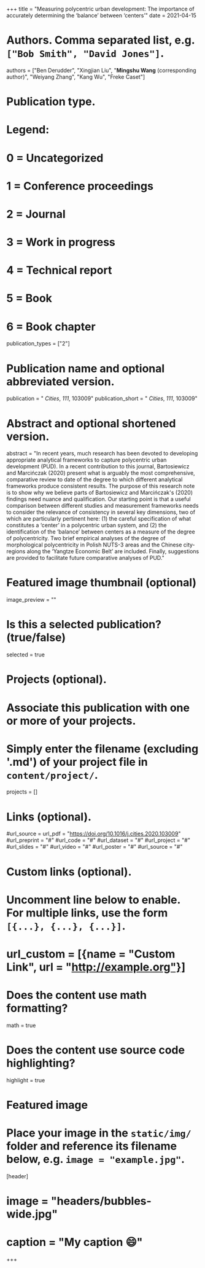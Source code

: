 +++
title = "Measuring polycentric urban development: The importance of accurately determining the ‘balance’ between ‘centers’"
date = 2021-04-15

# Authors. Comma separated list, e.g. `["Bob Smith", "David Jones"]`.
authors = ["Ben Derudder", "Xingjian Liu", "**Mingshu Wang** (corresponding author)", "Weiyang Zhang", "Kang Wu", "Freke Caset"]

# Publication type.
# Legend:
# 0 = Uncategorized
# 1 = Conference proceedings
# 2 = Journal
# 3 = Work in progress
# 4 = Technical report
# 5 = Book
# 6 = Book chapter
publication_types = ["2"]

# Publication name and optional abbreviated version.
publication = " *Cities*, *111*, 103009"
publication_short = " *Cities*, *111*, 103009"

# Abstract and optional shortened version.
abstract = "In recent years, much research has been devoted to developing appropriate analytical frameworks to capture polycentric urban development (PUD). In a recent contribution to this journal, Bartosiewicz and Marcińczak (2020) present what is arguably the most comprehensive, comparative review to date of the degree to which different analytical frameworks produce consistent results. The purpose of this research note is to show why we believe parts of Bartosiewicz and Marcińczak's (2020) findings need nuance and qualification. Our starting point is that a useful comparison between different studies and measurement frameworks needs to consider the relevance of consistency in several key dimensions, two of which are particularly pertinent here: (1) the careful specification of what constitutes a ‘center’ in a polycentric urban system, and (2) the identification of the ‘balance’ between centers as a measure of the degree of polycentricity. Two brief empirical analyses of the degree of morphological polycentricity in Polish NUTS-3 areas and the Chinese city-regions along the ‘Yangtze Economic Belt’ are included. Finally, suggestions are provided to facilitate future comparative analyses of PUD."

# Featured image thumbnail (optional)
image_preview = ""

# Is this a selected publication? (true/false)
selected = true

# Projects (optional).
#   Associate this publication with one or more of your projects.
#   Simply enter the filename (excluding '.md') of your project file in `content/project/`.

projects = []

# Links (optional).
#url_source = 
url_pdf = "https://doi.org/10.1016/j.cities.2020.103009"
#url_preprint = "#"
#url_code = "#"
#url_dataset = "#"
#url_project = "#"
#url_slides = "#"
#url_video = "#"
#url_poster = "#"
#url_source = "#"

# Custom links (optional).
#   Uncomment line below to enable. For multiple links, use the form `[{...}, {...}, {...}]`.
# url_custom = [{name = "Custom Link", url = "http://example.org"}]

# Does the content use math formatting?
math = true

# Does the content use source code highlighting?
highlight = true

# Featured image
# Place your image in the `static/img/` folder and reference its filename below, e.g. `image = "example.jpg"`.
[header]
# image = "headers/bubbles-wide.jpg"
# caption = "My caption :smile:"

+++

